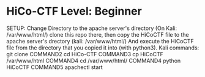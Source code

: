 # HiCo-CTF Level: Beginner
SETUP: Change Directory to the apache server's directory (On Kali: /var/www/html/) clone this repo there, then copy the HiCoCTF file to the apache server's drectory (kali: /var/www/html/) And execute the HiCoCTF file from the directory that you copied it into (with python3).  Kali commands: git clone <this repo> COMMAND2 cd HiCo-CTF COMMAND3 cp HiCoCTF /var/www/html COMMAND4 cd /var/www/html/ COMMAND4 python HiCoCTF COMMAND5 apachectl start
